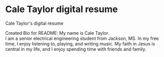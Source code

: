 # Cale Taylor digital resume
 Cale Taylor's digital resume

Created Bio for README:
My name is Cale Taylor.  
I am a senior electrical engineering student from Jackson, MS.
In my free time, I enjoy listening to, playing, and writing music.
My faith in Jesus is central in my life, and I enjoy spending time with friends and family.
